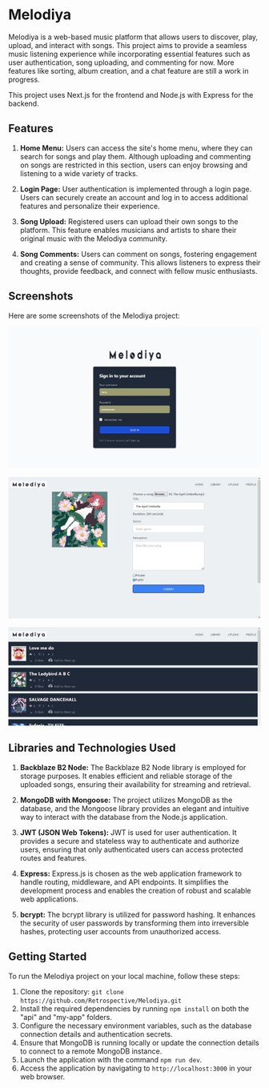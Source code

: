 # Melodiya

Melodiya is a web-based music platform that allows users to discover, play, upload, and interact with songs. This project aims to provide a seamless music listening experience while incorporating essential features such as user authentication, song uploading, and commenting for now. More features like sorting, album creation, and a chat feature are still a work in progress.

This project uses Next.js for the frontend and Node.js with Express for the backend.

## Features

1. **Home Menu:** Users can access the site's home menu, where they can search for songs and play them. Although uploading and commenting on songs are restricted in this section, users can enjoy browsing and listening to a wide variety of tracks.

2. **Login Page:** User authentication is implemented through a login page. Users can securely create an account and log in to access additional features and personalize their experience.

3. **Song Upload:** Registered users can upload their own songs to the platform. This feature enables musicians and artists to share their original music with the Melodiya community.

4. **Song Comments:** Users can comment on songs, fostering engagement and creating a sense of community. This allows listeners to express their thoughts, provide feedback, and connect with fellow music enthusiasts.

## Screenshots

Here are some screenshots of the Melodiya project:

![Screenshot 1](screenshots/Screenshot_1.jpg)

![Screenshot 2](screenshots/Screenshot_3.jpg)

![Screenshot 3](screenshots/Screenshot_5.jpg)

## Libraries and Technologies Used

1. **Backblaze B2 Node:** The Backblaze B2 Node library is employed for storage purposes. It enables efficient and reliable storage of the uploaded songs, ensuring their availability for streaming and retrieval.

2. **MongoDB with Mongoose:** The project utilizes MongoDB as the database, and the Mongoose library provides an elegant and intuitive way to interact with the database from the Node.js application.

3. **JWT (JSON Web Tokens):** JWT is used for user authentication. It provides a secure and stateless way to authenticate and authorize users, ensuring that only authenticated users can access protected routes and features.

4. **Express:** Express.js is chosen as the web application framework to handle routing, middleware, and API endpoints. It simplifies the development process and enables the creation of robust and scalable web applications.

5. **bcrypt:** The bcrypt library is utilized for password hashing. It enhances the security of user passwords by transforming them into irreversible hashes, protecting user accounts from unauthorized access.

## Getting Started

To run the Melodiya project on your local machine, follow these steps:

1. Clone the repository: `git clone https://github.com/Retrospective/Melodiya.git`
2. Install the required dependencies by running `npm install` on both the "api" and "my-app" folders.
3. Configure the necessary environment variables, such as the database connection details and authentication secrets.
4. Ensure that MongoDB is running locally or update the connection details to connect to a remote MongoDB instance.
5. Launch the application with the command `npm run dev`.
6. Access the application by navigating to `http://localhost:3000` in your web browser.
